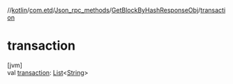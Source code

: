 //[kotlin](../../../../index.md)/[com.etd](../../index.md)/[Json_rpc_methods](../index.md)/[GetBlockByHashResponseObj](index.md)/[transaction](transaction.md)

# transaction

[jvm]\
val [transaction](transaction.md): [List](https://kotlinlang.org/api/latest/jvm/stdlib/kotlin.collections/-list/index.html)&lt;[String](https://kotlinlang.org/api/latest/jvm/stdlib/kotlin/-string/index.html)&gt;
